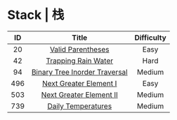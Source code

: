 ﻿# Stack | 栈

|ID|Title|Difficulty|
|:-:|:-:|:-:|
|20|[Valid Parentheses](https://github.com/Maxwell-L/Maxwell-LeetCode/blob/master/LeetCode/Stack/20_Valid%20Parentheses.java)|Easy|
|42|[Trapping Rain Water](https://github.com/Maxwell-L/Maxwell-LeetCode/blob/master/LeetCode/Stack/42_Trapping%20Rain%20Water.java)|Hard|
|94|[Binary Tree Inorder Traversal](https://github.com/Maxwell-L/Maxwell-LeetCode/blob/master/LeetCode/Stack/94_Binary%20Tree%20Inorder%20Traversal.java)|Medium|
|496|[Next Greater Element I](https://github.com/Maxwell-L/Maxwell-LeetCode/blob/master/LeetCode/Stack/496_Next%20Greater%20Element%20I.java)|Easy|
|503|[Next Greater Element II](https://github.com/Maxwell-L/Maxwell-LeetCode/blob/master/LeetCode/Stack/503_Next%20Greater%20Element%20II.java)|Medium|
|739|[Daily Temperatures](https://github.com/Maxwell-L/Maxwell-LeetCode/blob/master/LeetCode/Stack/739_Daily%20Temperatures)|Medium|
